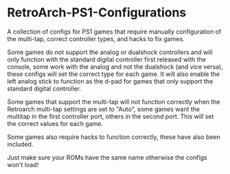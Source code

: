 # RetroArch-PS1-Configurations
A collection of configs for PS1 games that require manually configuration of the multi-tap, correct controller types, and hacks to fix games.

Some games do not support the analog or dualshock controllers and will only function with the standard digital controller first released with the console, some work with the analog and not the dualshock (and vice versa), these configs will set the correct type for each game.
It will also enable the left analog stick to function as the d-pad for games that only support the standard digital controller.

Some games that support the multi-tap will not function correctly when the Retroarch multi-tap settings are set to "Auto", some games want the multitap in the first controller port, others in the second port. This will set the correct values for each game.

Some games also require hacks to function correctly, these have also been included.

Just make sure your ROMs have the same name otherwise the configs won't load!
